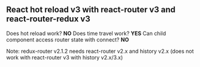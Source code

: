 ## React hot reload v3 with react-router v3 and react-router-redux v3 ##

Does hot reload work? **NO**
Does time travel work? **YES**
Can child component access router state with connect? **NO**

Note: redux-router v2.1.2 needs react-router v2.x and history v2.x (does not work with react-router v3 with history v2.x/3.x)
